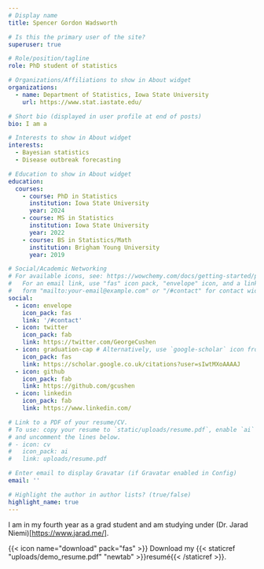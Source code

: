 ```yaml
---
# Display name
title: Spencer Gordon Wadsworth

# Is this the primary user of the site?
superuser: true

# Role/position/tagline
role: PhD student of statistics

# Organizations/Affiliations to show in About widget
organizations:
  - name: Department of Statistics, Iowa State University
    url: https://www.stat.iastate.edu/

# Short bio (displayed in user profile at end of posts)
bio: I am a 

# Interests to show in About widget
interests:
  - Bayesian statistics
  - Disease outbreak forecasting

# Education to show in About widget
education:
  courses:
    - course: PhD in Statistics
      institution: Iowa State University
      year: 2024
    - course: MS in Statistics
      institution: Iowa State University
      year: 2022
    - course: BS in Statistics/Math
      institution: Brigham Young University
      year: 2019

# Social/Academic Networking
# For available icons, see: https://wowchemy.com/docs/getting-started/page-builder/#icons
#   For an email link, use "fas" icon pack, "envelope" icon, and a link in the
#   form "mailto:your-email@example.com" or "/#contact" for contact widget.
social:
  - icon: envelope
    icon_pack: fas
    link: '/#contact'
  - icon: twitter
    icon_pack: fab
    link: https://twitter.com/GeorgeCushen
  - icon: graduation-cap # Alternatively, use `google-scholar` icon from `ai` icon pack
    icon_pack: fas
    link: https://scholar.google.co.uk/citations?user=sIwtMXoAAAAJ
  - icon: github
    icon_pack: fab
    link: https://github.com/gcushen
  - icon: linkedin
    icon_pack: fab
    link: https://www.linkedin.com/

# Link to a PDF of your resume/CV.
# To use: copy your resume to `static/uploads/resume.pdf`, enable `ai` icons in `params.toml`,
# and uncomment the lines below.
# - icon: cv
#   icon_pack: ai
#   link: uploads/resume.pdf

# Enter email to display Gravatar (if Gravatar enabled in Config)
email: ''

# Highlight the author in author lists? (true/false)
highlight_name: true
---
```


I am in my fourth year as a grad student and am studying under 
(Dr. Jarad Niemi)[https://www.jarad.me/].

{{< icon name="download" pack="fas" >}} Download my {{< staticref "uploads/demo_resume.pdf" "newtab" >}}resumé{{< /staticref >}}.
